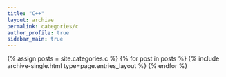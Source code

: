 ```yaml
---
title: "C++"
layout: archive
permalink: categories/c
author_profile: true
sidebar_main: true
---
```



{% assign posts = site.categories.c %}
{% for post in posts %} {% include archive-single.html type=page.entries_layout %} {% endfor %}
